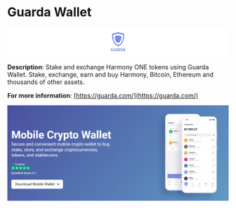 # Guarda Wallet

![](<../../../.gitbook/assets/image (298).png>)

**Description**: Stake and exchange Harmony ONE tokens using Guarda Wallet. Stake, exchange, earn and buy Harmony, Bitcoin, Ethereum and thousands of other assets.

**For more information**: [https://guarda.com/](https://guarda.com/)

![](<../../../.gitbook/assets/image (301).png>)
